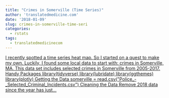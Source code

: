 ```yaml
---
title: "Crimes in Somerville (Time Series)"
author: 'translatedmedicine.com'
date: '2018-01-09'
slug: crimes-in-somerville-time-seri
categories:
  - rstats
tags:
  - translatedmedicinecom
---
```


[I recently spotted a time series heat map. So I started on a quest to make my own. Luckily, I found some local data to start with: crimes in Somerville, MA. This data set includes selected crimes in Somerville from 2005-2017. Handy Packages library(tidyverse) library(lubridate) library(ggthemes) library(plotly) Getting the Data somerville = read.csv("Police_-_Selected_Criminal_Incidents.csv") Cleaning the Data Remove 2018 data since the year has just...<click to read more>](https://translatedmedicine.netlify.com/post/crimes-in-somerville-i/)

